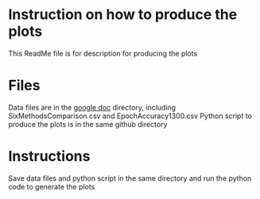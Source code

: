 # Instruction on how to produce the plots
This ReadMe file is for description for producing the plots

# Files
Data files are in the [google doc](https://drive.google.com/drive/folders/1G_ied9kMbcJTt_ZNWWN67SAkggFISNGT) directory, including SixMethodsComparison.csv and EpochAccuracy1300.csv
Python script to produce the plots is in the same github directory

# Instructions
Save data files and python script in the same directory and run the python code to generate the plots
